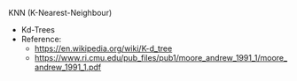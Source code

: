 KNN (K-Nearest-Neighbour)

-   Kd-Trees
-   Reference:
    -   https://en.wikipedia.org/wiki/K-d_tree
    -   https://www.ri.cmu.edu/pub_files/pub1/moore_andrew_1991_1/moore_andrew_1991_1.pdf

